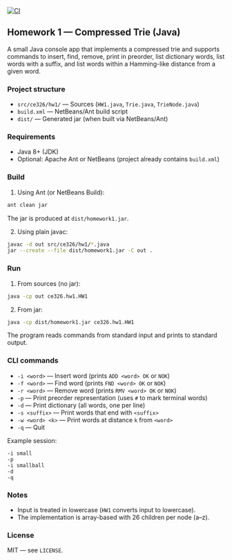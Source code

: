 [![CI](https://github.com/<your-username>/homework1/actions/workflows/ci.yml/badge.svg)](https://github.com/<your-username>/homework1/actions/workflows/ci.yml)

## Homework 1 — Compressed Trie (Java)

A small Java console app that implements a compressed trie and supports commands to insert, find, remove, print in preorder, list dictionary words, list words with a suffix, and list words within a Hamming-like distance from a given word.

### Project structure
- `src/ce326/hw1/` — Sources (`HW1.java`, `Trie.java`, `TrieNode.java`)
- `build.xml` — NetBeans/Ant build script
- `dist/` — Generated jar (when built via NetBeans/Ant)

### Requirements
- Java 8+ (JDK)
- Optional: Apache Ant or NetBeans (project already contains `build.xml`)

### Build
1) Using Ant (or NetBeans Build):
```bash
ant clean jar
```
The jar is produced at `dist/homework1.jar`.

2) Using plain javac:
```bash
javac -d out src/ce326/hw1/*.java
jar --create --file dist/homework1.jar -C out .
```

### Run
1) From sources (no jar):
```bash
java -cp out ce326.hw1.HW1
```

2) From jar:
```bash
java -cp dist/homework1.jar ce326.hw1.HW1
```

The program reads commands from standard input and prints to standard output.

### CLI commands
- `-i <word>` — Insert word (prints `ADD <word> OK` or `NOK`)
- `-f <word>` — Find word (prints `FND <word> OK` or `NOK`)
- `-r <word>` — Remove word (prints `RMV <word> OK` or `NOK`)
- `-p` — Print preorder representation (uses `#` to mark terminal words)
- `-d` — Print dictionary (all words, one per line)
- `-s <suffix>` — Print words that end with `<suffix>`
- `-w <word> <k>` — Print words at distance `k` from `<word>`
- `-q` — Quit

Example session:
```text
-i small
-p
-i smallball
-d
-q
```

### Notes
- Input is treated in lowercase (`HW1` converts input to lowercase).
- The implementation is array-based with 26 children per node (a–z).

### License
MIT — see `LICENSE`.
